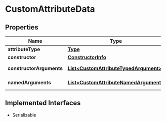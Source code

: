 

# CustomAttributeData

## Properties

Name | Type | Description | Notes
------------ | ------------- | ------------- | -------------
**attributeType** | [**Type**](Type.md) |  |  [optional]
**constructor** | [**ConstructorInfo**](ConstructorInfo.md) |  |  [optional]
**constructorArguments** | [**List&lt;CustomAttributeTypedArgument&gt;**](CustomAttributeTypedArgument.md) |  |  [optional] [readonly]
**namedArguments** | [**List&lt;CustomAttributeNamedArgument&gt;**](CustomAttributeNamedArgument.md) |  |  [optional] [readonly]


## Implemented Interfaces

* Serializable


